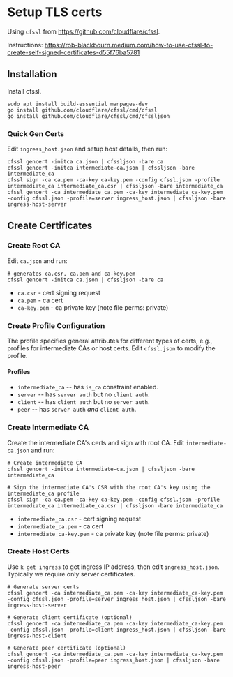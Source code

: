 # Setup TLS certs

Using `cfssl` from https://github.com/cloudflare/cfssl.

Instructions: https://rob-blackbourn.medium.com/how-to-use-cfssl-to-create-self-signed-certificates-d55f76ba5781

## Installation

Install cfssl.

```
sudo apt install build-essential manpages-dev
go install github.com/cloudflare/cfssl/cmd/cfssl
go install github.com/cloudflare/cfssl/cmd/cfssljson
```

### Quick Gen Certs

Edit `ingress_host.json` and setup host details, then run:

```
cfssl gencert -initca ca.json | cfssljson -bare ca
cfssl gencert -initca intermediate-ca.json | cfssljson -bare intermediate_ca
cfssl sign -ca ca.pem -ca-key ca-key.pem -config cfssl.json -profile intermediate_ca intermediate_ca.csr | cfssljson -bare intermediate_ca
cfssl gencert -ca intermediate_ca.pem -ca-key intermediate_ca-key.pem -config cfssl.json -profile=server ingress_host.json | cfssljson -bare ingress-host-server
```

## Create Certificates

### Create Root CA

Edit `ca.json` and run:

```
# generates ca.csr, ca.pem and ca-key.pem
cfssl gencert -initca ca.json | cfssljson -bare ca
```

- `ca.csr` - cert signing request
- `ca.pem` - ca cert
- `ca-key.pem` - ca private key (note file perms: private)

### Create Profile Configuration

The profile specifies general attributes for different types of certs, e.g., profiles for intermediate CAs or host certs. Edit `cfssl.json` to modify the profile.

#### Profiles

- `intermediate_ca` -- has `is_ca` constraint enabled.
- `server` -- has `server auth` but no `client auth`.
- `client` -- has `client auth` but no `server auth`.
- `peer` -- has `server auth` *and* `client auth`.

### Create Intermediate CA

Create the intermediate CA's certs and sign with root CA. Edit `intermediate-ca.json` and run:

```
# Create intermediate CA
cfssl gencert -initca intermediate-ca.json | cfssljson -bare intermediate_ca

# Sign the intermediate CA's CSR with the root CA's key using the intermediate_ca profile
cfssl sign -ca ca.pem -ca-key ca-key.pem -config cfssl.json -profile intermediate_ca intermediate_ca.csr | cfssljson -bare intermediate_ca
```

- `intermediate_ca.csr` - cert signing request
- `intermediate_ca.pem` - ca cert
- `intermediate_ca-key.pem` - ca private key (note file perms: private)

### Create Host Certs

Use `k get ingress` to get ingress IP address, then edit `ingress_host.json`. Typically we require only server certificates.

```
# Generate server certs
cfssl gencert -ca intermediate_ca.pem -ca-key intermediate_ca-key.pem -config cfssl.json -profile=server ingress_host.json | cfssljson -bare ingress-host-server

# Generate client certificate (optional)
cfssl gencert -ca intermediate_ca.pem -ca-key intermediate_ca-key.pem -config cfssl.json -profile=client ingress_host.json | cfssljson -bare ingress-host-client

# Generate peer certificate (optional)
cfssl gencert -ca intermediate_ca.pem -ca-key intermediate_ca-key.pem -config cfssl.json -profile=peer ingress_host.json | cfssljson -bare ingress-host-peer
```

